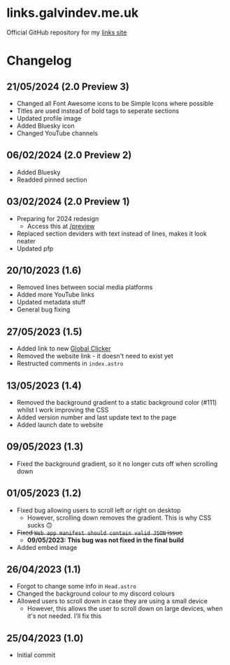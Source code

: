 # links.galvindev.me.uk
Official GitHub repository for my [links site](https://links.galvindev.me.uk)  

# Changelog
## 21/05/2024 (2.0 Preview 3)
* Changed all Font Awesome icons to be Simple Icons where possible
* Titles are used instead of bold tags to seperate sections
* Updated profile image
* Added Bluesky icon
* Changed YouTube channels

## 06/02/2024 (2.0 Preview 2)
* Added Bluesky
* Readded pinned section

## 03/02/2024 (2.0 Preview 1)
* Preparing for 2024 redesign
  * Access this at [/preview](https://links.galvindev.me.uk/preview)
* Replaced section deviders with text instead of lines, makes it look neater
* Updated pfp

## 20/10/2023 (1.6)
* Removed lines between social media platforms
* Added more YouTube links
* Updated metadata stuff
* General bug fixing

## 27/05/2023 (1.5)
* Added link to new [Global Clicker](https://gc.galvindev.me.uk)
* Removed the website link - it doesn't need to exist yet
* Restructed comments in `index.astro`

## 13/05/2023 (1.4)
* Removed the background gradient to a static background color (#111) whilst I work improving the CSS
* Added version number and last update text to the page
* Added launch date to website

## 09/05/2023 (1.3)
* Fixed the background gradient, so it no longer cuts off when scrolling down

## 01/05/2023 (1.2)
* Fixed bug allowing users to scroll left or right on desktop
  * However, scrolling down removes the gradient. This is why CSS sucks 🙃
* ~~Fixed `Web app manifest should contain valid JSON` issue~~
  * **09/05/2023: This bug was not fixed in the final build**
* Added embed image

## 26/04/2023 (1.1)
* Forgot to change some info in `Head.astro`
* Changed the background colour to my discord colours
* Allowed users to scroll down in case they are using a small device
  * However, this allows the user to scroll down on large devices, when it's not needed. I'll fix this

## 25/04/2023 (1.0)
* Initial commit
